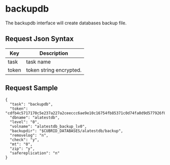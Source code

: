 # backupdb

The backupdb interface will create databases backup file.

## Request Json Syntax

| **Key** | **Description** |
| --- | --- |
| task | task name |
| token | token string encrypted. |

## Request Sample

```
{
  "task": "backupdb",
  "token": "cdfb4c5717170c5e237a227a2ceeccc6ae9e10c16754fb85371c0d74fa0d9d577926f07dd201b6aa",
  "dbname": "alatestdb",
  "level": "0",
  "volname": "alatestdb_backup_lv0",
  "backupdir": "$CUBRID_DATABASES/alatestdb/backup",
  "removelog": "n",
  "check": "y",
  "mt": "0",
  "zip": "y",
  "safereplication": "n"
}
```
